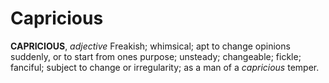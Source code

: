 # Capricious

**CAPRICIOUS**, _adjective_ Freakish; whimsical; apt to change opinions suddenly, or to start from ones purpose; unsteady; changeable; fickle; fanciful; subject to change or irregularity; as a man of a _capricious_ temper.